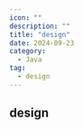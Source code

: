 ```yaml
---
icon: ""
description: ""
title: "design"
date: 2024-09-23
category:
  - Java
tag:
  - design
---
```


## design